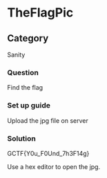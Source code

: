 # TheFlagPic
## Category

Sanity

### Question

Find the flag

### Set up guide

Upload the jpg file on server

### Solution

GCTF{Y0u_F0Und_7h3F14g} 

Use a hex editor to open the jpg. 
